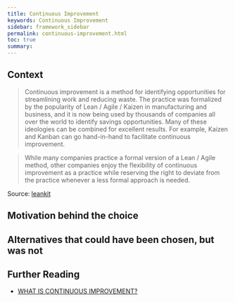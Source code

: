 ```yaml
---
title: Continuous Improvement
keywords: Continuous Improvement
sidebar: framework_sidebar
permalink: continuous-improvement.html
toc: true
summary:
---
```


## Context
> Continuous improvement is a method for identifying opportunities for streamlining work and reducing waste. The practice was formalized by the popularity of Lean / Agile / Kaizen in manufacturing and business, and it is now being used by thousands of companies all over the world to identify savings opportunities. Many of these ideologies can be combined for excellent results. For example, Kaizen and Kanban can go hand-in-hand to facilitate continuous improvement.

> While many companies practice a formal version of a Lean / Agile method, other companies enjoy the flexibility of continuous improvement as a practice while reserving the right to deviate from the practice whenever a less formal approach is needed.

Source: [leankit](https://leankit.com/learn/kanban/continuous-improvement/)

## Motivation behind the choice

## Alternatives that could have been chosen, but was not

## Further Reading
* [WHAT IS CONTINUOUS IMPROVEMENT?](https://leankit.com/learn/kanban/continuous-improvement/)
